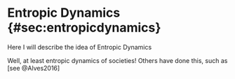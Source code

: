 
# Entropic Dynamics {#sec:entropicdynamics}

Here I will describe the idea of Entropic Dynamics

Well, at least entropic dynamics of societies! Others have done this, such as [see @Alves2016]
